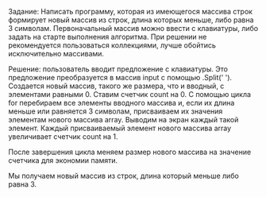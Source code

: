 Задание: Написать программу, которая из имеющегося массива строк формирует новый массив из строк, длина которых меньше, либо равна 3 символам. Первоначальный массив можно ввести с клавиатуры, либо задать на старте выполнения алгоритма. При решении не рекомендуется пользоваться коллекциями, лучше обойтись исключительно массивами.

Решение: пользователь вводит предложение с клавиатуры. Это предложение преобразуется в массив input с помощью .Split(' '). Создается новый массив, такого же размера, что и вводный, с элементами равными 0. Ставим счетчик count на 0. С помощью цикла for перебираем все элементы вводного массива и, если их длина меньше или равняется 3 символам, присваиваем их значения элементам нового массива array. Выводим на экран каждый такой элемент. Каждый присваиваемый элемент нового массива array увеличивает счетчик count на 1.

После завершения цикла меняем размер нового массива на значение счетчика для экономии памяти.

Мы получаем новый массив из строк, длина который меньше либо равна 3.
